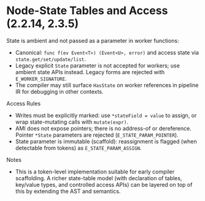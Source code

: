 # Node-State Tables and Access (2.2.14, 2.3.5)

State is ambient and not passed as a parameter in worker functions:

- Canonical: `func f(ev Event<T>) (Event<U>, error)` and access state via `state.get/set/update/list`.
- Legacy explicit `State` parameter is not accepted for workers; use ambient state APIs instead. Legacy forms are rejected with `E_WORKER_SIGNATURE`.
- The compiler may still surface `HasState` on worker references in pipeline IR for debugging in other contexts.

Access Rules

- Writes must be explicitly marked: use `*stateField = value` to assign, or wrap state-mutating calls with `mutate(expr)`.
- AMI does not expose pointers; there is no address-of or dereference. Pointer `*State` parameters are rejected (`E_STATE_PARAM_POINTER`).
- State parameter is immutable (scaffold): reassignment is flagged (when detectable from tokens) as `E_STATE_PARAM_ASSIGN`.

Notes

- This is a token-level implementation suitable for early compiler scaffolding. A richer state-table model (with declaration of tables, key/value types, and controlled access APIs) can be layered on top of this by extending the AST and semantics.

